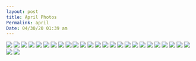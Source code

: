```yaml
---
layout: post
title: April Photos
Permalink: april
Date: 04/30/20 01:39 am
---
```


![](https://i.imgur.com/B1XG2ea.jpg)
![](https://i.imgur.com/q2Icz9v.jpg)
![](https://i.imgur.com/P0i9Qr4.jpg)
![](https://i.imgur.com/Et32eaI.jpg)
![](https://i.imgur.com/hPxZCB8.jpg)
![](https://i.imgur.com/9SNB8Vq.jpg)
![](https://i.imgur.com/YRaLJuR.jpg)
![](https://i.imgur.com/avnOO3o.jpg)
![](https://i.imgur.com/oh9dXc7.jpg)
![](https://i.imgur.com/NK0E2jf.jpg)
![](https://i.imgur.com/X2h6nqs.jpg)
![](https://i.imgur.com/YesLJY8.jpg)
![](https://i.imgur.com/QALrj22.jpg)
![](https://i.imgur.com/CIOtB7P.jpg)
![](https://i.imgur.com/DbYZ8MU.jpg)
![](https://i.imgur.com/ZGIqjMe.jpg)
![](https://i.imgur.com/ymNLnON.jpg)
![](https://i.imgur.com/IfV9lUq.jpg)
![](https://i.imgur.com/KJ7rkz5.jpg)
![](https://i.imgur.com/3HOv3Ex.jpg)
![](https://i.imgur.com/j0CoJq2.jpg)
![](https://i.imgur.com/wsR162K.jpg)
![](https://i.imgur.com/Hjno2ev.jpg)
![](https://i.imgur.com/7XFyW4F.jpg)
![](https://i.imgur.com/MpSu5LW.jpg)
![](https://i.imgur.com/RRgFjuH.jpg)
![](https://i.imgur.com/Xy5lLvw.jpg)
